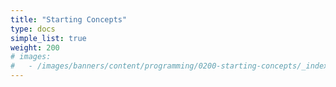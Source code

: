 ```yaml
---
title: "Starting Concepts"
type: docs
simple_list: true
weight: 200
# images:
#   - /images/banners/content/programming/0200-starting-concepts/_index.en.png
---
```

